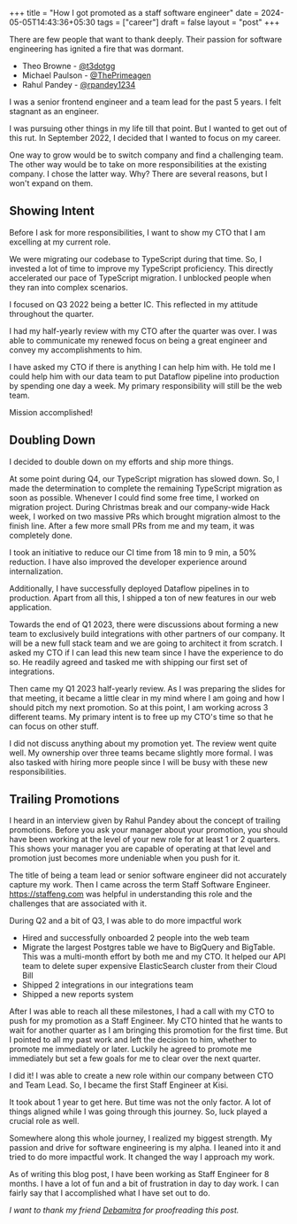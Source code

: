 +++
title = "How I got promoted as a staff software engineer"
date = 2024-05-05T14:43:36+05:30
tags = ["career"]
draft = false
layout = "post"
+++

<!--more-->

There are few people that want to thank deeply. Their passion for software engineering has ignited a fire that was dormant.

- Theo Browne - [@t3dotgg](https://twitter.com/t3dotgg)
- Michael Paulson - [@ThePrimeagen](https://twitter.com/ThePrimeagen)
- Rahul Pandey - [@rpandey1234](https://twitter.com/rpandey1234)

I was a senior frontend engineer and a team lead for the past 5 years.
I felt stagnant as an engineer.

I was pursuing other things in my life till that point.
But I wanted to get out of this rut.
In September 2022, I decided that I wanted to focus on my career.

One way to grow would be to switch company and find a challenging team.
The other way would be to take on more responsibilities at the existing company.
I chose the latter way. Why?
There are several reasons, but I won't expand on them.

## Showing Intent

Before I ask for more responsibilities, I want to show my CTO that I am excelling at my current role.

We were migrating our codebase to TypeScript during that time.
So, I invested a lot of time to improve my TypeScript proficiency.
This directly accelerated our pace of TypeScript migration.
I unblocked people when they ran into complex scenarios.

I focused on Q3 2022 being a better IC.
This reflected in my attitude throughout the quarter.

I had my half-yearly review with my CTO after the quarter was over.
I was able to communicate my renewed focus on being a great engineer and convey my accomplishments to him.

I have asked my CTO if there is anything I can help him with.
He told me I could help him with our data team to put Dataflow pipeline into production by spending one day a week.
My primary responsibility will still be the web team.

Mission accomplished!

## Doubling Down

I decided to double down on my efforts and ship more things.

At some point during Q4, our TypeScript migration has slowed down.
So, I made the determination to complete the remaining TypeScript migration as soon as possible.
Whenever I could find some free time, I worked on migration project.
During Christmas break and our company-wide Hack week, I worked on two massive PRs which brought migration almost to the finish line.
After a few more small PRs from me and my team, it was completely done.

I took an initiative to reduce our CI time from 18 min to 9 min, a 50% reduction.
I have also improved the developer experience around internalization.

Additionally, I have successfully deployed Dataflow pipelines in to production.
Apart from all this, I shipped a ton of new features in our web application.

Towards the end of Q1 2023, there were discussions about forming a new team to exclusively build integrations with other partners of our company.
It will be a new full stack team and we are going to architect it from scratch.
I asked my CTO if I can lead this new team since I have the experience to do so.
He readily agreed and tasked me with shipping our first set of integrations.

Then came my Q1 2023 half-yearly review.
As I was preparing the slides for that meeting, it became a little clear in my mind where I am going and how I should pitch my next promotion.
So at this point, I am working across 3 different teams.
My primary intent is to free up my CTO's time so that he can focus on other stuff.

I did not discuss anything about my promotion yet.
The review went quite well.
My ownership over three teams became slightly more formal.
I was also tasked with hiring more people since I will be busy with these new responsibilities.

## Trailing Promotions

I heard in an interview given by Rahul Pandey about the concept of trailing promotions.
Before you ask your manager about your promotion, you should have been working at the level of your new role for at least 1 or 2 quarters.
This shows your manager you are capable of operating at that level and promotion just becomes more undeniable when you push for it.

The title of being a team lead or senior software engineer did not accurately capture my work.
Then I came across the term Staff Software Engineer.
https://staffeng.com was helpful in understanding this role and the challenges that are associated with it.

During Q2 and a bit of Q3, I was able to do more impactful work

- Hired and successfully onboarded 2 people into the web team
- Migrate the largest Postgres table we have to BigQuery and BigTable.
  This was a multi-month effort by both me and my CTO.
  It helped our API team to delete super expensive ElasticSearch cluster from their Cloud Bill
- Shipped 2 integrations in our integrations team
- Shipped a new reports system

After I was able to reach all these milestones, I had a call with my CTO to push for my promotion as a Staff Engineer.
My CTO hinted that he wants to wait for another quarter as I am bringing this promotion for the first time.
But I pointed to all my past work and left the decision to him, whether to promote me immediately or later.
Luckily he agreed to promote me immediately but set a few goals for me to clear over the next quarter.

I did it! I was able to create a new role within our company between CTO and Team Lead.
So, I became the first Staff Engineer at Kisi.

It took about 1 year to get here.
But time was not the only factor.
A lot of things aligned while I was going through this journey.
So, luck played a crucial role as well.

Somewhere along this whole journey, I realized my biggest strength.
My passion and drive for software engineering is my alpha.
I leaned into it and tried to do more impactful work.
It changed the way I approach my work.

As of writing this blog post, I have been working as Staff Engineer for 8 months.
I have a lot of fun and a bit of frustration in day to day work.
I can fairly say that I accomplished what I have set out to do.

*I want to thank my friend [Debamitra](https://twitter.com/debamitra_) for proofreading this post.*
